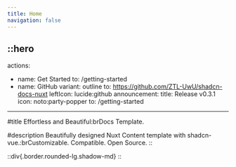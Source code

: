 ```yaml
---
title: Home
navigation: false
---
```


::hero
---
actions:
  - name: Get Started
    to: /getting-started
  - name: GitHub
    variant: outline
    to: https://github.com/ZTL-UwU/shadcn-docs-nuxt
    leftIcon: lucide:github
announcement:
  title: Release v0.3.1
  icon: noto:party-popper
  to: /getting-started
---
#title
Effortless and Beautiful\:brDocs Template.

#description
Beautifully designed Nuxt Content template with shadcn-vue.\:brCustomizable. Compatible. Open Source.
::

::div{.border.rounded-lg.shadow-md}
::
